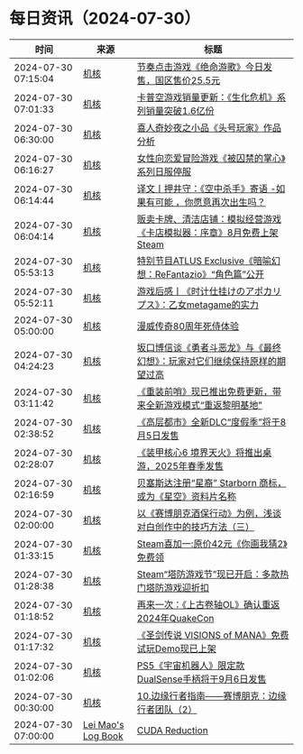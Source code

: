 ﻿# 每日资讯（2024-07-30）

|时间|来源|标题|
|---|---|---|
|2024-07-30 07:15:04|[机核](https://www.gcores.com/rss)|[节奏点击游戏《绝命游歌》今日发售，国区售价25.5元](https://www.gcores.com/articles/185931)|
|2024-07-30 07:01:33|[机核](https://www.gcores.com/rss)|[卡普空游戏销量更新：《生化危机》系列销量突破1.6亿份](https://www.gcores.com/articles/185927)|
|2024-07-30 06:30:00|[机核](https://www.gcores.com/rss)|[喜人奇妙夜之小品《头号玩家》作品分析](https://www.gcores.com/articles/185831)|
|2024-07-30 06:16:27|[机核](https://www.gcores.com/rss)|[女性向恋爱冒险游戏《被囚禁的掌心》系列日服停服](https://www.gcores.com/articles/185924)|
|2024-07-30 06:14:44|[机核](https://www.gcores.com/rss)|[译文丨押井守：《空中杀手》寄语 -如果有可能 ，你愿意再次出生吗？](https://www.gcores.com/articles/185921)|
|2024-07-30 06:04:14|[机核](https://www.gcores.com/rss)|[贩卖卡牌、清洁店铺：模拟经营游戏《卡店模拟器：序章》8月免费上架Steam](https://www.gcores.com/articles/185923)|
|2024-07-30 05:53:13|[机核](https://www.gcores.com/rss)|[特别节目ATLUS Exclusive《暗喻幻想：ReFantazio》“角色篇”公开](https://www.gcores.com/articles/185920)|
|2024-07-30 05:52:11|[机核](https://www.gcores.com/rss)|[游戏后感丨《时计仕挂けのアポカリプス》：乙女metagame的实力](https://www.gcores.com/articles/185919)|
|2024-07-30 05:00:00|[机核](https://www.gcores.com/rss)|[漫威传奇80周年死侍体验](https://www.gcores.com/videos/185533)|
|2024-07-30 04:24:23|[机核](https://www.gcores.com/rss)|[坂口博信谈《勇者斗恶龙》与《最终幻想》：玩家对它们继续保持原样的期望过高](https://www.gcores.com/articles/185907)|
|2024-07-30 03:11:42|[机核](https://www.gcores.com/rss)|[《重装前哨》现已推出免费更新，带来全新游戏模式“重返黎明基地”](https://www.gcores.com/articles/185904)|
|2024-07-30 02:38:52|[机核](https://www.gcores.com/rss)|[《高层都市》全新DLC“度假季”将于8月5日发售](https://www.gcores.com/articles/185898)|
|2024-07-30 02:28:07|[机核](https://www.gcores.com/rss)|[《装甲核心6 境界天火》将推出桌游，2025年春季发售](https://www.gcores.com/articles/185893)|
|2024-07-30 02:16:59|[机核](https://www.gcores.com/rss)|[贝塞斯达注册“星裔” Starborn 商标，或为《星空》资料片名称](https://www.gcores.com/articles/185892)|
|2024-07-30 02:00:00|[机核](https://www.gcores.com/rss)|[以《赛博朋克酒保行动》为例，浅谈对白创作中的技巧方法（三）](https://www.gcores.com/articles/182506)|
|2024-07-30 01:33:15|[机核](https://www.gcores.com/rss)|[Steam喜加一:原价42元《你画我猜2》免费领](https://www.gcores.com/articles/185889)|
|2024-07-30 01:28:38|[机核](https://www.gcores.com/rss)|[Steam“塔防游戏节”现已开启：多款热门塔防游戏迎折扣](https://www.gcores.com/articles/185888)|
|2024-07-30 01:18:52|[机核](https://www.gcores.com/rss)|[再来一次：《上古卷轴OL》确认重返2024年QuakeCon](https://www.gcores.com/articles/185887)|
|2024-07-30 01:17:32|[机核](https://www.gcores.com/rss)|[《圣剑传说 VISIONS of MANA》免费试玩Demo现已上架](https://www.gcores.com/articles/185886)|
|2024-07-30 01:02:06|[机核](https://www.gcores.com/rss)|[PS5《宇宙机器人》限定款DualSense手柄将于9月6日发售](https://www.gcores.com/articles/185884)|
|2024-07-30 00:30:00|[机核](https://www.gcores.com/rss)|[10.边缘行者指南——赛博朋克：边缘行者团队（2）](https://www.gcores.com/articles/185849)|
|2024-07-30 07:00:00|[Lei Mao's Log Book](https://leimao.github.io/atom.xml)|[CUDA Reduction](https://leimao.github.io/blog/CUDA-Reduction/)|
